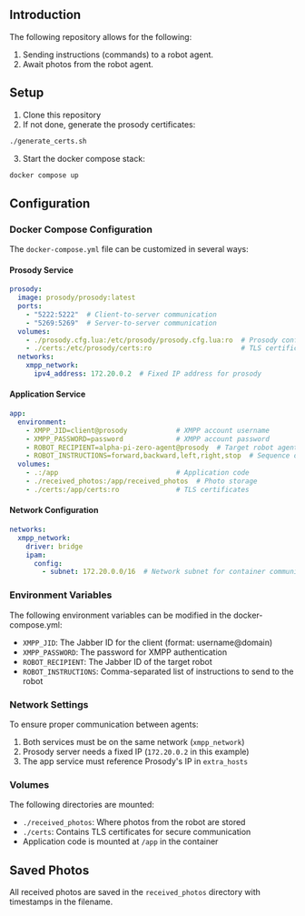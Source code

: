 ## Introduction

The following repository allows for the following:

1. Sending instructions (commands) to a robot agent.
2. Await photos from the robot agent.

## Setup

1. Clone this repository
2. If not done, generate the prosody certificates:
```bash
./generate_certs.sh
```
3. Start the docker compose stack:
```bash
docker compose up
```

## Configuration

### Docker Compose Configuration

The `docker-compose.yml` file can be customized in several ways:

#### Prosody Service
```yaml
prosody:
  image: prosody/prosody:latest
  ports:
    - "5222:5222"  # Client-to-server communication
    - "5269:5269"  # Server-to-server communication
  volumes:
    - ./prosody.cfg.lua:/etc/prosody/prosody.cfg.lua:ro  # Prosody configuration
    - ./certs:/etc/prosody/certs:ro                      # TLS certificates
  networks:
    xmpp_network:
      ipv4_address: 172.20.0.2  # Fixed IP address for prosody
```

#### Application Service
```yaml
app:
  environment:
    - XMPP_JID=client@prosody            # XMPP account username
    - XMPP_PASSWORD=password             # XMPP account password
    - ROBOT_RECIPIENT=alpha-pi-zero-agent@prosody  # Target robot agent
    - ROBOT_INSTRUCTIONS=forward,backward,left,right,stop  # Sequence of commands to send to the robot
  volumes:
    - .:/app                             # Application code
    - ./received_photos:/app/received_photos  # Photo storage
    - ./certs:/app/certs:ro              # TLS certificates
```

#### Network Configuration
```yaml
networks:
  xmpp_network:
    driver: bridge
    ipam:
      config:
        - subnet: 172.20.0.0/16  # Network subnet for container communication
```

### Environment Variables

The following environment variables can be modified in the docker-compose.yml:

- `XMPP_JID`: The Jabber ID for the client (format: username@domain)
- `XMPP_PASSWORD`: The password for XMPP authentication
- `ROBOT_RECIPIENT`: The Jabber ID of the target robot
- `ROBOT_INSTRUCTIONS`: Comma-separated list of instructions to send to the robot

### Network Settings

To ensure proper communication between agents:

1. Both services must be on the same network (`xmpp_network`)
2. Prosody server needs a fixed IP (`172.20.0.2` in this example)
3. The app service must reference Prosody's IP in `extra_hosts`

### Volumes

The following directories are mounted:
- `./received_photos`: Where photos from the robot are stored
- `./certs`: Contains TLS certificates for secure communication
- Application code is mounted at `/app` in the container

## Saved Photos

All received photos are saved in the `received_photos` directory with timestamps in the filename.

